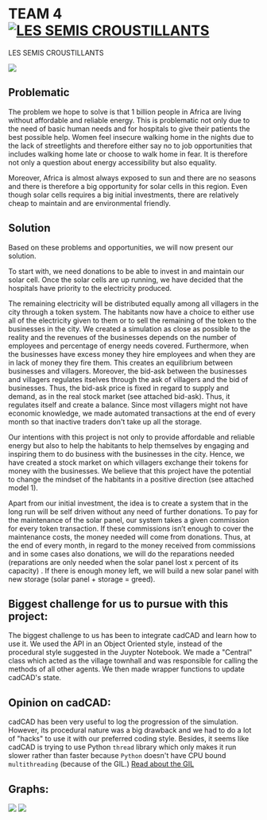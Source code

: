 # TEAM 4 [![LES SEMIS CROUSTILLANTS](https://cdn.rawgit.com/sindresorhus/awesome/d7305f38d29fed78fa85652e3a63e154dd8e8829/media/badge.svg)](https://github.com/diffusioncon/Team-4#readme)
 
 LES SEMIS CROUSTILLANTS
 
<img src="https://github.com/diffusioncon/Team-4/blob/master/images/73079632_467603957189016_8393148961547878400_n.png?raw=true" />


## Problematic
The problem we hope to solve is that 1 billion people in Africa are living without affordable and reliable energy. This is problematic not only due to the need of basic human needs and for hospitals to give their patients the best possible help. Women feel insecure walking home in the nights due to the lack of streetlights and therefore either say no to job opportunities that includes walking home late or choose to walk home in fear. It is therefore not only a question about energy accessibility but also equality.

Moreover, Africa is almost always exposed to sun and there are no seasons  and there is therefore a big opportunity for solar cells in this region. Even though solar cells requires a big initial investments, there are relatively cheap to maintain and are environmental friendly.  

## Solution
Based on these problems and opportunities, we will now present our solution. 

To start with, we need donations to be able to invest in and maintain our solar cell. Once the solar cells are up running, we have decided that the hospitals have priority to the electricity produced.

The remaining electricity will be distributed equally among all villagers in the city through a token system. The habitants now have a choice to either use all of the electricity given to them or to sell the remaining of the token to the businesses in the city. We created a simulation as close as possible to the reality and the revenues of the businesses depends on the number of employees and percentage of energy needs covered. Furthermore, when the businesses have excess money they hire employees and when they are in lack of money they fire them. This creates an equilibrium between businesses and villagers. Moreover, the bid-ask between the businesses and villagers regulates itselves through the ask of villagers and the bid of businesses. Thus, the bid-ask price is fixed in regard to supply and demand, as in the real stock market (see attached bid-ask). Thus, it regulates itself and create a balance. Since most villagers might not have economic knowledge, we made automated transactions at the end of every month so that inactive traders don't take up all the storage. 

Our intentions with this project is not only to provide affordable and reliable energy but also to help the habitants to help themselves by engaging and inspiring them to do business with the businesses in the city. Hence, we have created a stock market on which villagers exchange their tokens for money with the businesses. We believe that this project have the potential to change the mindset of the habitants in a positive direction (see attached model 1). 

Apart from our initial investment, the idea is to create a system that in the long run will be self driven without any need of further donations. To pay for the maintenance of the solar panel, our system takes a given commission for every token transaction. If these commissions isn’t enough to cover the maintenance costs, the money needed will come from donations. Thus, at the end of every month, in regard to the money received from commissions and in some cases also donations, we will do the reparations needed (reparations are only needed when the solar panel lost x percent of its capacity) . If there is enough money left, we will build a new solar panel with new storage (solar panel + storage = greed). 


## Biggest challenge for us to pursue with this project: 
The biggest challenge to us has been to integrate cadCAD and learn how to use it. We used the API in an Object Oriented style, instead of the procedural style suggested in the Juypter Notebook. We made a "Central" class which acted as the village townhall and was responsible for calling the methods of all other agents. We then made wrapper functions to update cadCAD's state.

## Opinion on cadCAD:  
cadCAD has been very useful to log the progression of the simulation. However, its procedural nature was a big drawback and we had to do a lot of "hacks" to use it with our preferred coding style. Besides, it seems like cadCAD is trying to use Python `thread` library which only makes it run slower rather than faster because `Python` doesn't have CPU bound `multithreading` (because of the GIL.) [Read about the GIL](https://www.geeksforgeeks.org/what-is-the-python-global-interpreter-lock-gil/)


## Graphs:
<img src="https://github.com/diffusioncon/Team-4/blob/master/images/bank.png?raw=true" />
<img src="https://github.com/diffusioncon/Team-4/blob/master/images/production.png?raw=true" />
<img src="https://github.com/diffusioncon/Team-4/blob/master/images/bid_ask.png?raw=true />

